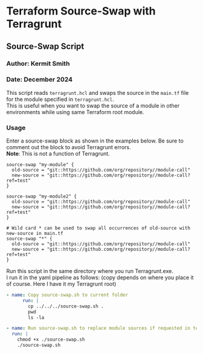 # Terraform Source-Swap with Terragrunt


## Source-Swap Script

### Author: Kermit Smith
### Date: December 2024

This script reads `terragrunt.hcl` and swaps the source in the `main.tf` file for the module specified in `terragrunt.hcl`.  
This is useful when you want to swap the source of a module in other environments while using same Terraform root module.

### Usage
Enter a source-swap block as shown in the examples below. Be sure to comment out the block to avoid Terragrunt errors.  
**Note**: This is not a function of Terragrunt.

```hcl
source-swap "my-module" {
  old-source = "git::https://github.com/org/repository//module-call"
  new-source = "git::https://github.com/org/repository//module-call?ref=test"
}

source-swap "my-module2" {
  old-source = "git::https://github.com/org/repository//module-call"
  new-source = "git::https://github.com/org/repository//module-call?ref=test"
}

# Wild card * can be used to swap all occurrences of old-source with new-source in main.tf
source-swap "*" {
  old-source = "git::https://github.com/org/repository//module-call"
  new-source = "git::https://github.com/org/repository//module-call?ref=test"
}
```

Run this script in the same directory where you run Terragrunt.exe.  
I run it in the yaml pipeline as follows: (copy depends on where you place it of course. Here I have it my Terragrunt root)
```yaml
- name: Copy source-swap.sh to current folder
      run: |
        cp ../../../source-swap.sh .
        pwd
        ls -la

- name: Run source-swap.sh to replace module sources if requested in terragrunt.hcl
  run: |
    chmod +x ./source-swap.sh
    ./source-swap.sh
```
